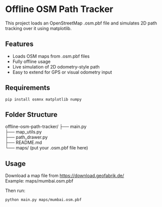 # Offline OSM Path Tracker

This project loads an OpenStreetMap .osm.pbf file and simulates 2D path tracking over it using matplotlib.

## Features

- Loads OSM maps from .osm.pbf files
- Fully offline usage
- Live simulation of 2D odometry-style path
- Easy to extend for GPS or visual odometry input

## Requirements

```
pip install osmnx matplotlib numpy
```

## Folder Structure

offline-osm-path-tracker/
├── main.py  
├── map_utils.py  
├── path_drawer.py  
├── README.md  
└── maps/ (put your .osm.pbf file here)

## Usage

Download a map file from https://download.geofabrik.de/  
Example: maps/mumbai.osm.pbf

Then run:

```
python main.py maps/mumbai.osm.pbf
```
